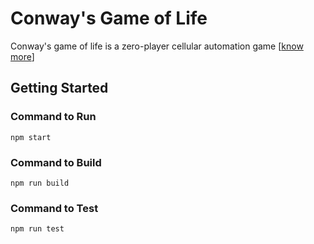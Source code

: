 # Conway's Game of Life

Conway's game of life is a zero-player cellular automation game [[know more](https://en.wikipedia.org/wiki/Conway%27s_Game_of_Life)]

## Getting Started

### Command to Run

```shell
npm start
```

### Command to Build

```shell
npm run build
```

### Command to Test

```shell
npm run test
```
